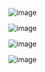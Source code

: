 ![image](https://github.com/user-attachments/assets/c5d5d8b7-3eef-4cfc-8486-e3c65cf68308)

![image](https://github.com/user-attachments/assets/20ce88fa-b65d-4cc4-abf2-d8e9ce2e73ad)

![image](https://github.com/user-attachments/assets/21fa2b36-42d3-4416-990f-b5c31a0a14cb)

![image](https://github.com/user-attachments/assets/2e615b8e-f8e6-4f1d-9334-e0076de91b55)
